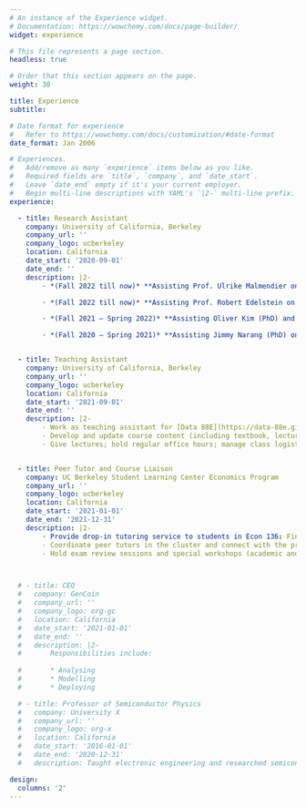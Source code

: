 ```yaml
---
# An instance of the Experience widget.
# Documentation: https://wowchemy.com/docs/page-builder/
widget: experience

# This file represents a page section.
headless: true

# Order that this section appears on the page.
weight: 30

title: Experience
subtitle:

# Date format for experience
#   Refer to https://wowchemy.com/docs/customization/#date-format
date_format: Jan 2006

# Experiences.
#   Add/remove as many `experience` items below as you like.
#   Required fields are `title`, `company`, and `date_start`.
#   Leave `date_end` empty if it's your current employer.
#   Begin multi-line descriptions with YAML's `|2-` multi-line prefix.
experience:

  - title: Research Assistant
    company: University of California, Berkeley
    company_url: ''
    company_logo: ucberkeley
    location: California
    date_start: '2020-09-01'
    date_end: ''
    description: |2-
        · *(Fall 2022 till now)* **Assisting Prof. Ulrike Malmendier on “Politician Voting”**: Assemble datasets from CRSP, stockwatcher, and other sources; perform analysis on how politicians’ life experience affect their voting decisions and investment decisions  

        · *(Fall 2022 till now)* **Assisting Prof. Robert Edelstein on “Globalization and Climate Change”**: Assemble warm-house gases and sustainable technology datasets; examine causal relationship with natural experiments  

        · *(Fall 2021 – Spring 2022)* **Assisting Oliver Kim (PhD) and Joel Ferguson (PhD) on “Satellite Imagery and Historical East Asian Economic Growth”**: Apply machine learning methods and train satellite data to predict Chinese economic growth status during 1950-1960s; gather gazetteer data and fetch geographical information used in training  

        · *(Fall 2020 – Spring 2021)* **Assisting Jimmy Narang (PhD) on “Misinformation and Belief Updating”**: Help with logistic and design of experiment model used in the research; gather empirical observations and perform preliminary analyses  


  - title: Teaching Assistant
    company: University of California, Berkeley
    company_url: ''
    company_logo: ucberkeley
    location: California
    date_start: '2021-09-01'
    date_end: ''
    description: |2-
        · Work as teaching assistant for [Data 88E](https://data-88e.github.io/)
        · Develop and update course content (including textbook, lecture and lab notebooks)  
        · Give lectures; hold regular office hours; manage class logistics (websites, discussion forums, etc.)


  - title: Peer Tutor and Course Liaison
    company: UC Berkeley Student Learning Center Economics Program
    company_url: ''
    company_logo: ucberkeley
    location: California
    date_start: '2021-01-01'
    date_end: '2021-12-31'
    description: |2-
        · Provide drop-in tutoring service to students in Econ 136: Financial Economics class  
        · Coordinate peer tutors in the cluster and connect with the professor and offer students' feedback  
        · Hold exam review sessions and special workshops (academic and career)  



  # - title: CEO
  #   company: GenCoin
  #   company_url: ''
  #   company_logo: org-gc
  #   location: California
  #   date_start: '2021-01-01'
  #   date_end: ''
  #   description: |2-
  #       Responsibilities include:
        
  #       * Analysing
  #       * Modelling
  #       * Deploying

  # - title: Professor of Semiconductor Physics
  #   company: University X
  #   company_url: ''
  #   company_logo: org-x
  #   location: California
  #   date_start: '2016-01-01'
  #   date_end: '2020-12-31'
  #   description: Taught electronic engineering and researched semiconductor physics.

design:
  columns: '2'
---
```

